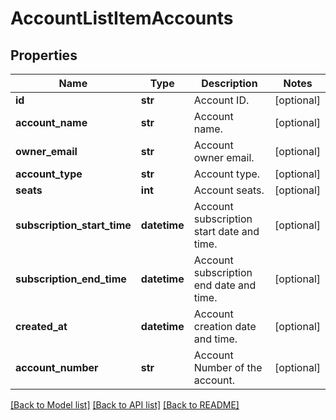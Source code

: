 # AccountListItemAccounts

## Properties
Name | Type | Description | Notes
------------ | ------------- | ------------- | -------------
**id** | **str** | Account ID. | [optional] 
**account_name** | **str** | Account name. | [optional] 
**owner_email** | **str** | Account owner email. | [optional] 
**account_type** | **str** | Account type. | [optional] 
**seats** | **int** | Account seats. | [optional] 
**subscription_start_time** | **datetime** | Account subscription start date and time. | [optional] 
**subscription_end_time** | **datetime** | Account subscription end date and time. | [optional] 
**created_at** | **datetime** | Account creation date and time. | [optional] 
**account_number** | **str** | Account Number of the account. | [optional] 

[[Back to Model list]](../README.md#documentation-for-models) [[Back to API list]](../README.md#documentation-for-api-endpoints) [[Back to README]](../README.md)

